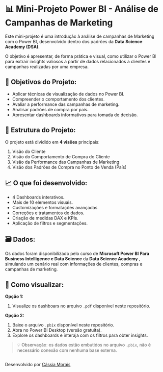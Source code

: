 # 📊 Mini-Projeto Power BI - Análise de Campanhas de Marketing

Este mini-projeto é uma introdução à análise de campanhas de Marketing com o Power BI, desenvolvido dentro dos padrões da **Data Science Academy (DSA)**.

O objetivo é apresentar, de forma prática e visual, como utilizar o Power BI para extrair insights valiosos a partir de dados relacionados a clientes e campanhas realizadas por uma empresa.

## 🎯 Objetivos do Projeto:

- Aplicar técnicas de visualização de dados no Power BI.
- Compreender o comportamento dos clientes.
- Avaliar a performance das campanhas de marketing.
- Analisar padrões de compra por país.
- Apresentar dashboards informativos para tomada de decisão.

## 📁 Estrutura do Projeto:

O projeto está dividido em **4 visões** principais:

1. Visão do Cliente  
2. Visão do Comportamento de Compra do Cliente  
3. Visão da Performance das Campanhas de Marketing
4. Visão dos Padrões de Compra no Ponto de Venda (País)
 
## 📈 O que foi desenvolvido:

- 4 Dashboards interativos.
- Mais de 10 elementos visuais.
- Customizações e formatações avançadas.
- Correções e tratamentos de dados.
- Criação de medidas DAX e KPIs.
- Aplicação de filtros e segmentações.

## 🗃️ Dados:

Os dados foram disponibilizado pelo curso de **Microsoft Power BI Para Business Intelligence e Data Science** da **Data Science Academy** , simulando um cenário real com informações de clientes, compras e campanhas de marketing.

## 📎 Como visualizar:

**Opção 1:**
1. Visualize os dashboars no arquivo `.pdf` disponível neste repositório.

**Opção 2:**
1. Baixe o arquivo `.pbix` disponível neste repositório.
2. Abra no Power BI Desktop (versão gratuita).
3. Explore os dashboards e interaja com os filtros para obter insights.
   

> 💡 Observação: os dados estão embutidos no arquivo `.pbix`, não é necessário conexão com nenhuma base externa.

##
Desenvolvido por [Cássia Morais](mailto:cassia2011morais@gmail.com)  

